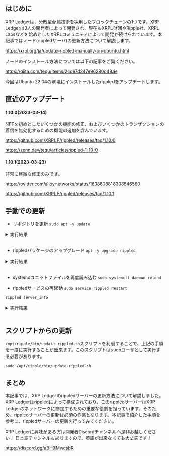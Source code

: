 <!--
title:   【2023年版】XRP Ledgerのノードの更新
tags:    Blockchain,XRPLedger,web3,xrp
private: false
-->


## はじめに

XRP Ledgerは、分散型台帳技術を採用したブロックチェーンの1つです。XRP Ledgerは3人の開発者によって開発され、現在もXRPL財団やRipple社、XRPL Labsなどを始めとしたXRPLコミュニティによって開発が続けられています。本記事ではノード(rippledサーバ)の更新方法について解説します。

https://xrpl.org/ja/update-rippled-manually-on-ubuntu.html

ノードのインストール方法については以下の記事をご覧ください。

https://qiita.com/tequ/items/2cde7d347e96280d49ae


今回はUbuntu 22.04の環境にインストールしたrippledをアップデートします。

## 直近のアップデート
#### 1.10.0(2023-03-14)

NFTを初めとしたいくつかの機能の修正、およびいくつかのトランザクションの着信を無効化するための機能の追加を含んでいます。

https://github.com/XRPLF/rippled/releases/tag/1.10.0

https://zenn.dev/tequ/articles/rippled-1-10-0

#### 1.10.1(2023-03-23)

非常に軽微な修正のみです。

https://twitter.com/alloynetworks/status/1638608818308546560

https://github.com/XRPLF/rippled/releases/tag/1.10.1


## 手動での更新


- リポジトリを更新
`sudo apt -y update`

<details><summary>実行結果</summary><div>

<pre><code>
...
Hit:12 https://repos.ripple.com/repos/rippled-deb jammy InRelease
Fetched 2,458 kB in 1s (3,037 kB/s)
Reading package lists... Done
Building dependency tree... Done
Reading state information... Done
27 packages can be upgraded. Run 'apt list --upgradable' to see them.
</code></pre>
</div></details>

<br/>

- rippledパッケージのアップグレード
`apt -y upgrade rippled`

<details><summary>実行結果</summary><div>

<pre><code>
...
Reading package lists... Done
Building dependency tree... Done
Reading state information... Done
Calculating upgrade... Done
The following packages have been kept back:
  apparmor grub-efi-amd64 grub-efi-amd64-bin libapparmor1
The following packages will be upgraded:
  base-files fwupd-signed isc-dhcp-client isc-dhcp-common libmbim-glib4 libmbim-proxy libmm-glib0
  libqmi-glib5 libqmi-proxy libsasl2-2 libsasl2-modules libsasl2-modules-db motd-news-config
  python-apt-common python3-apt python3-distupgrade python3-software-properties rippled
  software-properties-common systemd-hwe-hwdb tcpdump ubuntu-advantage-tools ubuntu-release-upgrader-core
23 upgraded, 0 newly installed, 0 to remove and 4 not upgraded.
Need to get 20.1 MB of archives.
After this operation, 10.3 MB of additional disk space will be used.
...
Get:23 https://repos.ripple.com/repos/rippled-deb jammy/stable amd64 rippled amd64 1.10.0-1 [17.3 MB]
Fetched 20.1 MB in 4s (5,707 kB/s)                
Preconfiguring packages ...
...
Preparing to unpack .../20-rippled_1.10.0-1_amd64.deb ...
Unpacking rippled (1.10.0-1) over (1.9.4-1) ...
...
Setting up rippled (1.10.0-1) ...

Configuration file '/opt/ripple/etc/rippled.cfg'
...
</code></pre>
</div></details>

<br/>

- systemdユニットファイルを再度読み込む
`sudo systemctl daemon-reload`

- rippledサービスの再起動
`sudo service rippled restart`

`rippled server_info`

<details><summary>実行結果</summary><div>

再起動直後は台帳の読み込みが完了していないため、ネットワークと同期を待つ必要があります。
<pre><code>
Loading: "/etc/opt/ripple/rippled.cfg"
2023-Mar-15 07:41:08.944778846 UTC HTTPClient:NFO Connecting to 127.0.0.1:5005

{
   "result" : {
      "info" : {
         "build_version" : "1.10.0",
         "closed_ledger" : {
            "age" : 8,
            "base_fee_xrp" : 1e-05,
            "hash" : "7D7793B8F9CB99CDCBDFD5056FDFD2DA217E9CE72B333C1EBE84AD465E1CD413",
            "reserve_base_xrp" : 200,
            "reserve_inc_xrp" : 50,
            "seq" : 2
         },
         "complete_ledgers" : "empty",
         "hostid" : "**********",
         "io_latency_ms" : 1,
         "jq_trans_overflow" : "0",
         "last_close" : {
            "converge_time_s" : 0,
            "proposers" : 0
         },
         "load" : {
            "job_types" : [
               {
                  "in_progress" : 1,
                  "job_type" : "clientRPC"
               },
               {
                  "job_type" : "untrustedValidation",
                  "per_second" : 21
               },
               {
                  "avg_time" : 7,
                  "job_type" : "manifest",
                  "peak_time" : 40,
                  "per_second" : 1
               },
               {
                  "job_type" : "untrustedProposal",
                  "per_second" : 10
               },
               {
                  "job_type" : "peerCommand",
                  "per_second" : 376
               }
            ],
            "threads" : 10
         },
         "load_factor" : 1,
         "network_ledger" : "waiting",
         "node_size" : "huge",
         "peer_disconnects" : "0",
         "peer_disconnects_resources" : "0",
         "peers" : 12,
         "pubkey_node" : "n9**********",
         "pubkey_validator" : "none",
         "published_ledger" : "none",
         "server_state" : "connected",
         "server_state_duration_us" : "3787281",
         "state_accounting" : {
            "connected" : {
               "duration_us" : "4787715",
               "transitions" : "2"
            },
            "disconnected" : {
               "duration_us" : "1137687",
               "transitions" : "2"
            },
            "full" : {
               "duration_us" : "0",
               "transitions" : "0"
            },
            "syncing" : {
               "duration_us" : "0",
               "transitions" : "0"
            },
            "tracking" : {
               "duration_us" : "0",
               "transitions" : "0"
            }
         },
         "time" : "2023-Mar-15 07:41:08.945283 UTC",
         "uptime" : 5,
         "validation_quorum" : 4294967295,
         "validator_list" : {
            "count" : 2,
            "expiration" : "2023-Jul-24 00:00:00.000000000 UTC",
            "status" : "active"
         }
      },
      "status" : "success"
   }
}
</code></pre>
</div></details>
<br/>

## スクリプトからの更新

`/opt/ripple/bin/update-rippled.sh`スクリプトを利用することで、上記の手順を一度に実行することが出来ます。このスクリプトはsudoユーザとして実行する必要があります。

`sudo /opt/ripple/bin/update-rippled.sh`

## まとめ

本記事では、XRP Ledgerのrippledサーバーの更新方法について解説しました。XRP Ledgerはrippledによって構成されており、このrippledサーバーはXRP Ledgerのネットワークに参加するための重要な役割を担っています。そのため、rippledサーバーの更新は必須の作業となります。本記事で紹介した手順を参考に、rippledサーバーの更新を行ってみてください。

XRP Ledgerに興味がある方は開発者Discordチャンネルへ是非お越しください！
日本語チャンネルもありますので、英語が出来なくても大丈夫です！

https://discord.gg/aBH9MwcsbR
